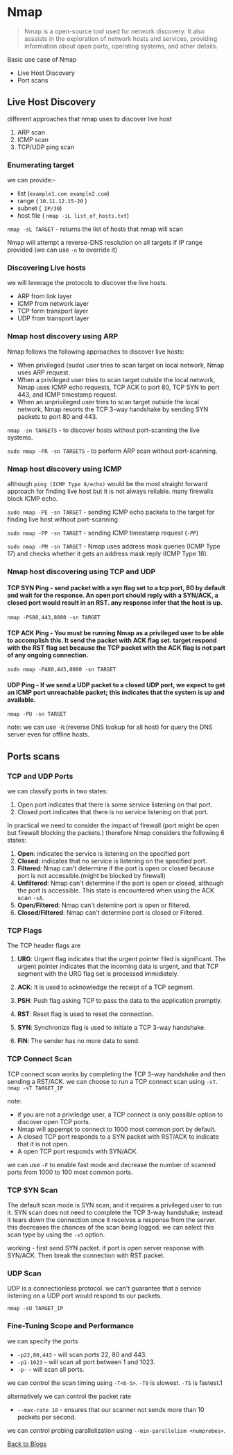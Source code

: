 
# Nmap 

> Nmap is a open-source tool used for network discovery. It also asssists in the exploration of network hosts and services, providing information obout open ports, operating systems, and other details.

Basic use case of Nmap
* Live Host Discovery
* Port scans

## Live Host Discovery
different approaches that nmap uses to discover live host
1. ARP scan
2. ICMP scan
3. TCP/UDP ping scan

### Enumerating target
we can provide:-
* list (`example1.com example2.com`)
* range ( `10.11.12.15-20` ) 
* subnet (` IP/30`)
* host file ( `nmap -iL list_of_hosts.txt`)

`nmap -sL TARGET` - returns the list of hosts that nmap will scan 

Nmap will attempt a reverse-DNS resolution on all targets if IP range provided (we can use `-n` to override it)

### Discovering Live hosts
we will leverage the protocols to discover the live hosts.
* ARP from link layer
* ICMP from network layer
* TCP form transport layer
* UDP from transport layer

### Nmap host discovery using ARP
Nmap follows the following approaches to discover live hosts:
* When privileged (sudo) user tries to scan target on local network, Nmap uses ARP request.
* When a privileged user tries to scan target outside the local network, Nmap uses ICMP echo requests, TCP ACK to port 80, TCP SYN to port 443, and ICMP timestamp request.
* When an unprivileged user tries to scan target outside the local network, Nmap resorts the TCP 3-way handshake by sending SYN packets to port 80 and 443.

`nmap -sn TARGETS` - to discover hosts without port-scanning the live systems.

`sudo nmap -PR -sn TARGETS` - to perform ARP scan without port-scanning.

### Nmap host discovery using ICMP 
although `ping (ICMP Type 8/echo)` would be the most straight forward approach for finding live host but it is not always reliable. many firewalls block ICMP echo.

`sudo nmap -PE -sn TARGET` - sending ICMP echo packets to the target for finding live host without port-scanning.

`sudo nmap -PP -sn TARGET` - sending ICMP timestamp request (`-PP`)

`sudo nmap -PM -sn TARGET` - Nmap uses address mask queries (ICMP Type 17) and checks whether it gets an address mask reply (ICMP Type 18).

### Nmap host discovering using TCP and UDP 

#### TCP SYN Ping - send packet with a syn flag set to a tcp port, 80 by default and wait for the response. An open port should reply with a SYN/ACK, a closed port would result in an RST. any response infer that the host is up. 

`nmap -PS80,443,8080 -sn TARGET`

#### TCP ACK Ping - You must be running Nmap as a privileged user to be able to accomplish this. It send the packet with ACK flag set. target respond with the RST flag set because the TCP packet with the ACK flag is not part of any ongoing connection.

`sudo nmap -PA80,443,8080 -sn TARGET`

#### UDP Ping - If we send a UDP packet to a closed UDP port, we expect to get an ICMP port unreachable packet; this indicates that the system is up and available.

`nmap -PU -sn TARGET` 

note: we can use `-R`:(reverse DNS lookup for all host) for query the DNS server even for offline hosts.


## Ports scans

### TCP and UDP Ports

we can classify ports in two states:
1. Open port indicates that there is some service listening on that port.
2. Closed port indicates that there is no service listening on that port.

In practical we need to consider the impact of firewall (port might be open but firewall blocking the packets.)
therefore Nmap considers the following 6 states:
1. **Open**: indicates the service is listening on the specified port
2. **Closed**: indicates that no service is listening on the specified port.
3. **Filtered**: Nmap can't determine if the port is open or closed because port is not accessible.(might be blocked by firewall)
4. **Unfiltered**: Nmap can't determine if the port is open or closed, although the port is accessible. This state is encountered when using the ACK scan `-sA`.
5. **Open/Filtered**: Nmap can't detemine port is open or filtered.
6. **Closed/Filtered**: Nmap can't determine port is closed or Filtered.

### TCP Flags

The TCP header flags are

1. **URG**: Urgent flag indicates that the urgent pointer filed is significant. The urgent pointer indicates that the incoming data is urgent, and that TCP segment with the URG flag set is processed immidiately.

1. **ACK**: it is used to acknowledge the receipt of a TCP segment.

1. **PSH**: Push flag asking TCP to pass the data to the application promptly.

1. **RST**: Reset flag is used to reset the connection.

1. **SYN**: Synchronize flag is used to initiate a TCP 3-way handshake.

1. **FIN**: The sender has no more data to send.

### TCP Connect Scan

TCP connect scan works by completing the TCP 3-way handshake and then sending a RST/ACK. we can choose to run a TCP connect scan using `-sT`.
`nmap -sT TARGET_IP`

note:
* if you are not a priviledge user, a TCP connect is only possible option to discover open TCP ports.
* Nmap will appempt to connect to 1000 most common port by default.
* A closed TCP port responds to a SYN packet with RST/ACK to indicate that it is not open.
* A open TCP port responds with SYN/ACK.

we can use `-F` to enable fast mode and decrease the number of scanned ports from 1000 to 100 most common ports.

### TCP SYN Scan

The default scan mode is SYN scan, and it requires a privileged user to run it. SYN scan does not need to complete the TCP 3-way handshake; instead it tears down the connection once it receives a response from the server. this decreases the chances of the scan being logged. we can select this scan type by using the `-sS` option.


working - first send SYN packet. if port is open server response with SYN/ACK. Then break the connection with RST packet.

### UDP Scan

UDP is a connectionless protocol. we can't guarantee that a service listening on a UDP port would respond to our packets.

`nmap -sU TARGET_IP`

### Fine-Tuning Scope and Performance

we can specify the ports
* `-p22,80,443` - will scan ports 22, 80 and 443.
* `-p1-1023` - will scan all port between 1 and 1023.
* `-p-` - will scan all ports.

we can control the scan timing using `-T<0-5>`. `-T0` is slowest. `-T5` is fastest.1

alternatively we can control the packet rate
* `--max-rate 10` - ensures that our scanner not sends more than 10 packets per second.

we can control probing parallelization using `--min-parallelism <numprobes>`.


[Back to Blogs](/blog)